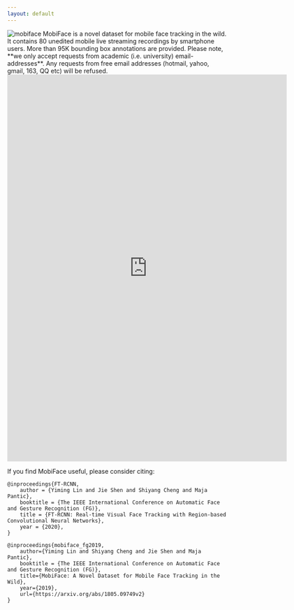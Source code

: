 ```yaml
---
layout: default
---
```



<img src="assets/mobiface.jpg" alt="mobiface" class="inline"/>
MobiFace is a novel dataset for mobile face tracking in the wild. It contains 80 unedited mobile live streaming recordings by smartphone users. More than 95K bounding box annotations are provided. Please note, **we only accept requests from academic (i.e. university) email-addresses**. Any requests from free email addresses (hotmail, yahoo, gmail, 163, QQ etc) will be refused.

<div class="iframe-container" height="966">	
<iframe src="https://docs.google.com/forms/d/e/1FAIpQLSfT817ndiYYBElMxrLhMm5yii16PrBGsYeslETUgLiXl974gg/viewform?embedded=true" width="640" height="886" frameborder="0" marginheight="0" marginwidth="0" allowfullscreen>Loading...</iframe>	
</div>

If you find MobiFace useful, please consider citing: 
```
@inproceedings{FT-RCNN,
    author = {Yiming Lin and Jie Shen and Shiyang Cheng and Maja Pantic},
    booktitle = {The IEEE International Conference on Automatic Face and Gesture Recognition (FG)},
    title = {FT-RCNN: Real-time Visual Face Tracking with Region-based Convolutional Neural Networks},
    year = {2020},
}
```
```
@inproceedings{mobiface_fg2019,
    author={Yiming Lin and Shiyang Cheng and Jie Shen and Maja Pantic},
    booktitle = {The IEEE International Conference on Automatic Face and Gesture Recognition (FG)},
    title={MobiFace: A Novel Dataset for Mobile Face Tracking in the Wild},
    year={2019},
    url={https://arxiv.org/abs/1805.09749v2}
}
```


